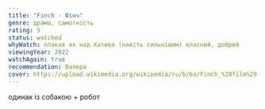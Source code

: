 ```yaml
---
title: "Finch - Фінч"
genre: драма, самотність
rating: 5
status: watched
whyWatch: плакав як над Хатико (навіть сильнішим) класний, добрий
viewingYear: 2022
watchAgain: true
recommendation: Валера
cover: https://upload.wikimedia.org/wikipedia/ru/b/ba/Finch_%28film%29.jpg
---
```

одинак із собакою + робот